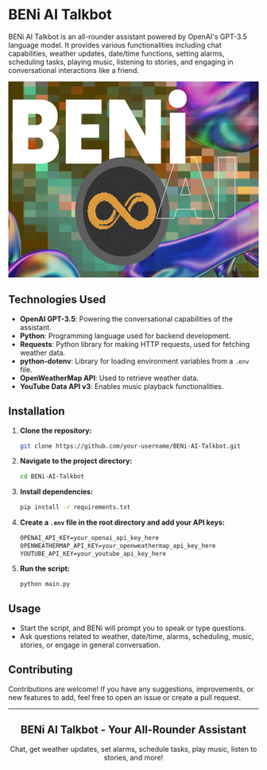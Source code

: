 # BENi AI Talkbot

BENi AI Talkbot is an all-rounder assistant powered by OpenAI's GPT-3.5 language model. It provides various functionalities including chat capabilities, weather updates, date/time functions, setting alarms, scheduling tasks, playing music, listening to stories, and engaging in conversational interactions like a friend.

<div align="center">
  <img src="https://raw.githubusercontent.com/BENi-Aditya/BENi_AI_TalkBOT/main/assets/git_logo.png" width="580" height="395">
</div>

</div>

## Technologies Used

- **OpenAI GPT-3.5**: Powering the conversational capabilities of the assistant.
- **Python**: Programming language used for backend development.
- **Requests**: Python library for making HTTP requests, used for fetching weather data.
- **python-dotenv**: Library for loading environment variables from a `.env` file.
- **OpenWeatherMap API**: Used to retrieve weather data.
- **YouTube Data API v3**: Enables music playback functionalities.

## Installation

1. **Clone the repository:**

    ```bash
    git clone https://github.com/your-username/BENi-AI-Talkbot.git
    ```

2. **Navigate to the project directory:**

    ```bash
    cd BENi-AI-Talkbot
    ```

3. **Install dependencies:**

    ```bash
    pip install -r requirements.txt
    ```

4. **Create a `.env` file in the root directory and add your API keys:**

    ```plaintext
    OPENAI_API_KEY=your_openai_api_key_here
    OPENWEATHERMAP_API_KEY=your_openweathermap_api_key_here
    YOUTUBE_API_KEY=your_youtube_api_key_here
    ```

5. **Run the script:**

    ```bash
    python main.py
    ```

## Usage

- Start the script, and BENi will prompt you to speak or type questions.
- Ask questions related to weather, date/time, alarms, scheduling, music, stories, or engage in general conversation.

## Contributing

Contributions are welcome! If you have any suggestions, improvements, or new features to add, feel free to open an issue or create a pull request.

---

<div align="center">
  <h2>BENi AI Talkbot - Your All-Rounder Assistant</h2>
  <p>Chat, get weather updates, set alarms, schedule tasks, play music, listen to stories, and more!</p>
</div>
